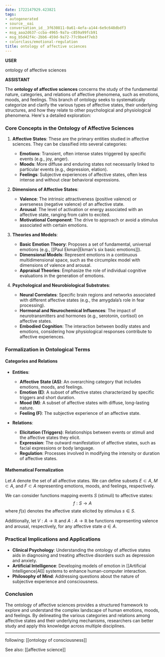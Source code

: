 ```yaml
---
date: 1722147929.423821
tags:
- autogenerated
- source__oai
- conversation_id__3f630811-0a61-4efa-a144-6e9c648dbdf3
- msg_aaa2d637-ccba-4965-9a7a-c859a99fcb91
- msg_b5d42f4c-2bb6-459d-9a72-77c9be4f7eb3
- colorclass/emotional-regulation
title: ontology of affective sciences
---
```


**USER**

ontology of affective sciences


**ASSISTANT**

The **ontology of affective sciences** concerns the study of the fundamental nature, categories, and relations of affective phenomena, such as emotions, moods, and feelings. This branch of ontology seeks to systematically categorize and clarify the various types of affective states, their underlying structures, and how they relate to other psychological and physiological phenomena. Here's a detailed exploration:

### Core Concepts in the Ontology of Affective Sciences

1. **Affective States**: These are the primary entities studied in affective sciences. They can be classified into several categories:
   - **Emotions**: Transient, often intense states triggered by specific events (e.g., joy, anger).
   - **Moods**: More diffuse and enduring states not necessarily linked to particular events (e.g., depression, elation).
   - **Feelings**: Subjective experiences of affective states, often less intense and without clear behavioral expressions.

2. **Dimensions of Affective States**:
   - **Valence**: The intrinsic attractiveness (positive valence) or averseness (negative valence) of an affective state.
   - **Arousal**: The level of activation or energy associated with an affective state, ranging from calm to excited.
   - **Motivational Component**: The drive to approach or avoid a stimulus associated with certain emotions.

3. **Theories and Models**:
   - **Basic Emotion Theory**: Proposes a set of fundamental, universal emotions (e.g., [[Paul Ekman|Ekman's six basic emotions]]).
   - **Dimensional Models**: Represent emotions in a continuous multidimensional space, such as the circumplex model with dimensions of valence and arousal.
   - **Appraisal Theories**: Emphasize the role of individual cognitive evaluations in the generation of emotions.

4. **Psychological and Neurobiological Substrates**:
   - **Neural Correlates**: Specific brain regions and networks associated with different affective states (e.g., the amygdala’s role in fear processing).
   - **Hormonal and Neurochemical Influences**: The impact of neurotransmitters and hormones (e.g., serotonin, cortisol) on affective states.
   - **Embodied Cognition**: The interaction between bodily states and emotions, considering how physiological responses contribute to affective experiences.

### Formalization in Ontological Terms

#### Categories and Relations

- **Entities**:
  - **Affective State (AS)**: An overarching category that includes emotions, moods, and feelings.
  - **Emotion (E)**: A subset of affective states characterized by specific triggers and short duration.
  - **Mood (M)**: A subset of affective states with diffuse, long-lasting nature.
  - **Feeling (F)**: The subjective experience of an affective state.

- **Relations**:
  - **Elicitation (Triggers)**: Relationships between events or stimuli and the affective states they elicit.
  - **Expression**: The outward manifestation of affective states, such as facial expressions or body language.
  - **Regulation**: Processes involved in modifying the intensity or duration of affective states.

#### Mathematical Formalization

Let $A$ denote the set of all affective states. We can define subsets $E \subset A$, $M \subset A$, and $F \subset A$ representing emotions, moods, and feelings, respectively.

We can consider functions mapping events $S$ (stimuli) to affective states:
$$ f: S \rightarrow A $$
where $f(s)$ denotes the affective state elicited by stimulus $s \in S$.

Additionally, let $V: A \rightarrow \mathbb{R}$ and $A: A \rightarrow \mathbb{R}$ be functions representing valence and arousal, respectively, for any affective state $a \in A$.

### Practical Implications and Applications

- **Clinical Psychology**: Understanding the ontology of affective states aids in diagnosing and treating affective disorders such as depression and anxiety.
- **Artificial Intelligence**: Developing models of emotion in [[Artificial Intelligence|AI]] systems to enhance human-computer interaction.
- **Philosophy of Mind**: Addressing questions about the nature of subjective experience and consciousness.

### Conclusion

The ontology of affective sciences provides a structured framework to explore and understand the complex landscape of human emotions, moods, and feelings. By delineating the various categories and relations among affective states and their underlying mechanisms, researchers can better study and apply this knowledge across multiple disciplines.


---


following: [[ontology of consciousness]]

See also: [[affective science]]